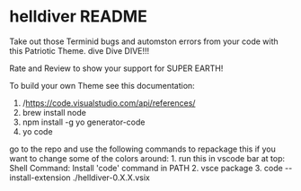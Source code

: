 # helldiver README

Take out those Terminid bugs and automston errors from your code with this Patriotic Theme.
dive Dive DIVE!!!

Rate and Review to show your support for SUPER EARTH!




To build your own Theme see this documentation:
1. /https://code.visualstudio.com/api/references/
2. brew install node
3. npm install -g yo generator-code
4. yo code

go to the repo and use the following commands to repackage this if you want to change some of the colors around:
    1. run this in vscode bar at top: Shell Command: Install 'code' command in PATH
    2. vsce package
    3. code --install-extension ./helldiver-0.X.X.vsix
